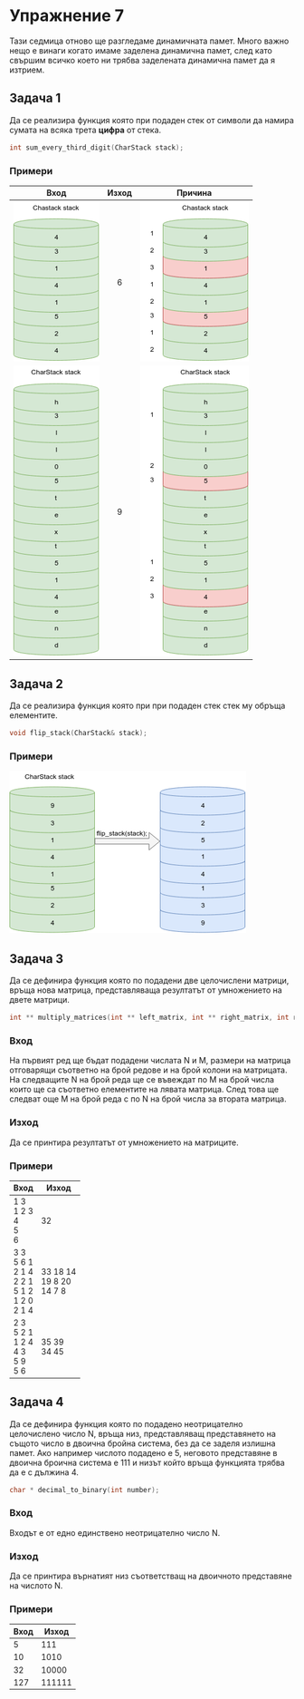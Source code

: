 # Упражнение 7

Тази седмица отново ще разгледаме динамичната памет.
Много важно нещо е винаги когато имаме заделена динамична памет, след като свършим всичко което ни трябва заделената динамична памет да я изтрием.

## Задача 1
Да се реализира функция която при подаден стек от символи да намира сумата на всяка трета **цифра** от стека.

```c++
int sum_every_third_digit(CharStack stack);
```

### Примери

| Вход | Изход | Причина |
| :---: | :---: | :---: |
|![Stack1](images/stack-1.png) | 6 | ![Stack1 Solution](images/stack-1-solution.png) |
|![Stack2](images/stack-2.png) | 9 | ![Stack2 Solution](images/stack-2-solution.png) |

## Задача 2
Да се реализира функция която при при подаден стек стек му обръща елементите.

```c++
void flip_stack(CharStack& stack);
```

### Примери

![Flip Stack](images/flip-stack.png)

## Задача 3
Да се дефинира функция която по подадени две целочислени матрици, връща нова матрица, представляваща резултатът от умножението на двете матрици.
```c++
int ** multiply_matrices(int ** left_matrix, int ** right_matrix, int rows, int columns);
```

### Вход
На първият ред ще бъдат подадени числата N и M, размери на матрица отговарящи съответно на брой редове и на брой колони на матрицата.
На следващите N на брой реда ще се въвеждат по M на брой числа които ще са съответно елементите на лявата матрица.
След това ще следват още M на брой реда с по N на брой числа за втората матрица.

### Изход
Да се принтира резултатът от умножението на матриците.

### Примери

|                               Вход                                    |                Изход              |
| --------------------------------------------------------------------- | --------------------------------- |
| 1 3 <br> 1 2 3 <br> 4 <br> 5 <br> 6                                   | 32                                |
| 3 3 <br> 5 6 1 <br> 2 1 4 <br> 2 2 1 <br> 5 1 2 <br> 1 2 0 <br> 2 1 4 | 33 18 14 <br> 19 8 20 <br> 14 7 8 |
| 2 3 <br> 5 2 1 <br> 1 2 4 <br> 4 3 <br> 5 9 <br> 5 6                  | 35 39 <br> 34 45                  |

## Задача 4
Да се дефинира функция която по подадено неотрицателно целочислено число N, връща низ, представляващ представянето на същото число в двоична бройна система, без да се заделя излишна памет. 
Ако например числото подадено е 5, неговото представяне в двоична броична система е 111 и низът който връща функцията трябва да е с дължина 4.

```c++
char * decimal_to_binary(int number);
```

### Вход
Входът е от едно единствено неотрицателно число N.

### Изход
Да се принтира върнатият низ съответстващ на двоичното представяне на числото N.

### Примери

| Вход | Изход  |
| ---- | ------ |
| 5    | 111    |
| 10   | 1010   |
| 32   | 10000  |
| 127  | 111111 |

